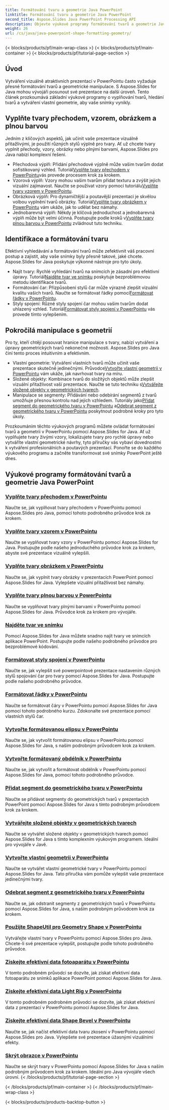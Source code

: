 ```yaml
---
title: Formátování tvaru a geometrie Java PowerPoint
linktitle: Formátování tvaru a geometrie Java PowerPoint
second_title: Aspose.Slides Java PowerPoint Processing API
description: Objevte výukové programy formátování tvarů a geometrie Java PowerPoint. Naučte se vyplňovat tvary, hledat tvary a vytvářet vlastní geometrii pomocí Aspose.Slides pro Java.
weight: 26
url: /cs/java/java-powerpoint-shape-formatting-geometry/
---
```


{< blocks/products/pf/main-wrap-class >}
{< blocks/products/pf/main-container >}
{< blocks/products/pf/tutorial-page-section >}

## Úvod

Vytváření vizuálně atraktivních prezentací v PowerPointu často vyžaduje přesné formátování tvarů a geometrické manipulace. S Aspose.Slides for Java mohou vývojáři posunout své prezentace na další úroveň. Tento článek prozkoumává základní výukové programy o vyplňování tvarů, hledání tvarů a vytváření vlastní geometrie, aby vaše snímky vynikly.

## Vyplňte tvary přechodem, vzorem, obrázkem a plnou barvou

Jedním z klíčových aspektů, jak učinit vaše prezentace vizuálně přitažlivými, je použití různých stylů výplně pro tvary. Ať už chcete tvary vyplnit přechody, vzory, obrázky nebo plnými barvami, Aspose.Slides pro Java nabízí komplexní řešení. 

-  Přechodová výplň: Přidání přechodové výplně může vašim tvarům dodat sofistikovaný vzhled. Tutoriál[Vyplňte tvary přechodem v PowerPointu](./fill-shapes-gradient-powerpoint/)vás provede procesem krok za krokem.
-  Vzorová výplň: Vzory mohou vašim tvarům přidat texturu a zvýšit jejich vizuální zajímavost. Naučte se používat vzory pomocí tutoriálu[Vyplňte tvary vzorem v PowerPointu](./fill-shapes-pattern-powerpoint/).
-  Obrázková výplň: Pro dynamičtější a poutavější prezentaci je skvělou volbou vyplnění tvarů obrázky. Tutoriál[Vyplňte tvary obrázkem v PowerPointu](./fill-shapes-picture-powerpoint/) vám ukáže, jak to udělat bez námahy.
-  Jednobarevná výplň: Někdy je klíčová jednoduchost a jednobarevná výplň může být velmi účinná. Postupujte podle kroků v[Vyplňte tvary plnou barvou v PowerPointu](./fill-shapes-solid-color-powerpoint/) zvládnout tuto techniku.

## Identifikace a formátování tvaru

Efektivní vyhledávání a formátování tvarů může zefektivnit váš pracovní postup a zajistit, aby vaše snímky byly přesně takové, jaké chcete. Aspose.Slides for Java poskytuje výkonné nástroje pro tyto úkoly.

-  Najít tvary: Rychlé vyhledání tvarů na snímcích je zásadní pro efektivní úpravy. Tutoriál[Najděte tvar ve snímku](./find-shape-slide-powerpoint/) poskytuje bezproblémovou metodu identifikace tvarů.
-  Formátování čar: Přizpůsobení stylů čar může výrazně zlepšit vizuální kvalitu vašich tvarů. Naučte se formátovat řádky pomocí[Formátovat řádky v PowerPointu](./format-lines-powerpoint/).
-  Styly spojení: Různé styly spojení čar mohou vašim tvarům dodat uhlazený vzhled. Tutoriál[Formátovat styly spojení v PowerPointu](./format-join-styles-powerpoint/) vás provede tímto vylepšením.

## Pokročilá manipulace s geometrií

Pro ty, kteří chtějí posouvat hranice manipulace s tvary, nabízí vytváření a úpravy geometrických tvarů nekonečné možnosti. Aspose.Slides pro Java činí tento proces intuitivním a efektivním.

-  Vlastní geometrie: Vytváření vlastních tvarů může učinit vaše prezentace skutečně jedinečnými. Průvodce[Vytvořte vlastní geometrii v PowerPointu](./create-custom-geometry-powerpoint/) vám ukáže, jak navrhovat tvary na míru.
-  Složené objekty: Kombinace tvarů do složitých objektů může zlepšit vizuální přitažlivost vaší prezentace. Naučte se tuto techniku s[Vytvářejte složené objekty v geometrických tvarech](./create-composite-objects-geometry-shapes-powerpoint/).
-  Manipulace se segmenty: Přidávání nebo odebírání segmentů z tvarů umožňuje přesnou kontrolu nad jejich vzhledem. Tutoriály jako[Přidat segment do geometrického tvaru v PowerPointu](./add-segment-geometry-shape-powerpoint/) a[Odebrat segment z geometrického tvaru v PowerPointu](./remove-segment-geometry-shape-powerpoint/) poskytnout podrobné kroky pro tyto úkoly.

Prozkoumáním těchto výukových programů můžete ovládat formátování tvarů a geometrii v PowerPointu pomocí Aspose.Slides for Java. Ať už vyplňujete tvary živými vzory, lokalizujete tvary pro rychlé úpravy nebo vytváříte vlastní geometrické návrhy, tyto příručky vás vybaví dovednostmi k vytváření profesionálních a poutavých prezentací. Ponořte se do každého výukového programu a začněte transformovat své snímky PowerPoint ještě dnes.
## Výukové programy formátování tvarů a geometrie Java PowerPoint
### [Vyplňte tvary přechodem v PowerPointu](./fill-shapes-gradient-powerpoint/)
Naučte se, jak vyplňovat tvary přechodem v PowerPointu pomocí Aspose.Slides pro Java, pomocí tohoto podrobného průvodce krok za krokem.
### [Vyplňte tvary vzorem v PowerPointu](./fill-shapes-pattern-powerpoint/)
Naučte se vyplňovat tvary vzory v PowerPointu pomocí Aspose.Slides for Java. Postupujte podle našeho jednoduchého průvodce krok za krokem, abyste své prezentace vizuálně vylepšili.
### [Vyplňte tvary obrázkem v PowerPointu](./fill-shapes-picture-powerpoint/)
Naučte se, jak vyplnit tvary obrázky v prezentacích PowerPoint pomocí Aspose.Slides for Java. Vylepšete vizuální přitažlivost bez námahy.
### [Vyplňte tvary plnou barvou v PowerPointu](./fill-shapes-solid-color-powerpoint/)
Naučte se vyplňovat tvary plnými barvami v PowerPointu pomocí Aspose.Slides for Java. Průvodce krok za krokem pro vývojáře.
### [Najděte tvar ve snímku](./find-shape-slide-powerpoint/)
Pomocí Aspose.Slides for Java můžete snadno najít tvary ve snímcích aplikace PowerPoint. Postupujte podle našeho podrobného průvodce pro bezproblémové kódování.
### [Formátovat styly spojení v PowerPointu](./format-join-styles-powerpoint/)
Naučte se, jak vylepšit své powerpointové prezentace nastavením různých stylů spojování čar pro tvary pomocí Aspose.Slides for Java. Postupujte podle našeho podrobného průvodce.
### [Formátovat řádky v PowerPointu](./format-lines-powerpoint/)
Naučte se formátovat čáry v PowerPointu pomocí Aspose.Slides for Java pomocí tohoto podrobného kurzu. Zdokonalte své prezentace pomocí vlastních stylů čar.
### [Vytvořte formátovanou elipsu v PowerPointu](./create-formatted-ellipse-powerpoint/)
Naučte se, jak vytvořit formátovanou elipsu v PowerPointu pomocí Aspose.Slides for Java, s naším podrobným průvodcem krok za krokem.
### [Vytvořte formátovaný obdélník v PowerPointu](./create-formatted-rectangle-powerpoint/)
Naučte se, jak vytvořit a formátovat obdélník v PowerPointu pomocí Aspose.Slides for Java, pomocí tohoto podrobného průvodce.
### [Přidat segment do geometrického tvaru v PowerPointu](./add-segment-geometry-shape-powerpoint/)
Naučte se přidávat segmenty do geometrických tvarů v prezentacích PowerPoint pomocí Aspose.Slides for Java s tímto podrobným průvodcem krok za krokem.
### [Vytvářejte složené objekty v geometrických tvarech](./create-composite-objects-geometry-shapes-powerpoint/)
Naučte se vytvářet složené objekty v geometrických tvarech pomocí Aspose.Slides for Java s tímto komplexním výukovým programem. Ideální pro vývojáře v Javě.
### [Vytvořte vlastní geometrii v PowerPointu](./create-custom-geometry-powerpoint/)
Naučte se vytvářet vlastní geometrické tvary v PowerPointu pomocí Aspose.Slides for Java. Tato příručka vám pomůže vylepšit vaše prezentace jedinečnými tvary.
### [Odebrat segment z geometrického tvaru v PowerPointu](./remove-segment-geometry-shape-powerpoint/)
Naučte se, jak odstranit segmenty z geometrických tvarů v PowerPointu pomocí Aspose.Slides for Java, s naším podrobným průvodcem krok za krokem.
### [Použijte ShapeUtil pro Geometry Shape v PowerPointu](./use-shapeutil-geometry-shape-powerpoint/)
Vytvářejte vlastní tvary v PowerPointu pomocí Aspose.Slides pro Java. Chcete-li své prezentace vylepšit, postupujte podle tohoto podrobného průvodce.
### [Získejte efektivní data fotoaparátu v PowerPointu](./get-camera-effective-data-powerpoint/)
V tomto podrobném průvodci se dozvíte, jak získat efektivní data fotoaparátu ze snímků aplikace PowerPoint pomocí Aspose.Slides for Java.
### [Získejte efektivní data Light Rig v PowerPointu](./get-light-rig-effective-data-powerpoint/)
V tomto podrobném podrobném průvodci se dozvíte, jak získat efektivní data z prezentací v PowerPointu pomocí Aspose.Slides for Java.
### [Získejte efektivní data Shape Bevel v PowerPointu](./get-shape-bevel-effective-data-powerpoint/)
Naučte se, jak načíst efektivní data tvaru zkosení v PowerPointu pomocí Aspose.Slides pro Java. Vylepšete své prezentace úžasnými vizuálními efekty.
### [Skrýt obrazce v PowerPointu](./hide-shapes-powerpoint/)
Naučte se skrýt tvary v PowerPointu pomocí Aspose.Slides for Java s naším podrobným průvodcem krok za krokem. Ideální pro Java vývojáře všech úrovní.
{< /blocks/products/pf/tutorial-page-section >}

{< /blocks/products/pf/main-container >}
{< /blocks/products/pf/main-wrap-class >}

{< blocks/products/products-backtop-button >}
